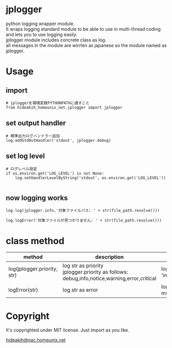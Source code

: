 # jplogger

python logging wrapper module.  
It wraps logging standard module to be able to use in multi-thread coding and lets you to use logging easily.  
jplogger module includes concrete class as log.  
all messages in the module are wirrten as japanese so the module named as jplogger.


# Usage

## import

```
# jploggerを環境変数PYTHONPATHに通すこと
from hideakih_homeunix_net.jplogger import jplogger
```

## set output handler

```
# 標準出力ログハンドラー追加
log.addStdOutHandler('stdout', jplogger.debug)
```

## set log level

```
# ログレベル設定
if os.environ.get('LOG_LEVEL') is not None:
	log.setHandlerLevelByString('stdout', os.environ.get('LOG_LEVEL'))
```
```
```

## now logging works
```
log.log(jplogger.info,'対象ファイルパス: ' + str(file_path.resolve()))
```
```
log.logError('対象ファイルが見つかりません: ' + str(file_path.resolve()))
```

# class method
|method|description|example|
|-|-|-|
|log(jplogger.priority, str)|log str as priority <br> jplogger.priority as follows: debug,info,notice,warning,error,critical|log.log(jplogger.info, 'info msg')|
|logError(str)|log str as error|log.logError('error msg')|


# Copyright
It's copyrighted under MIT license.
Just import as you like.

hideakih@nac.homeunix.net
